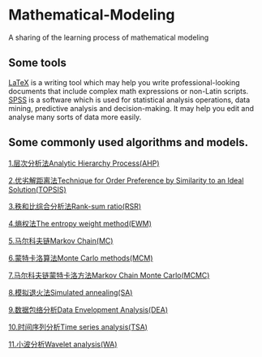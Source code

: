# Mathematical-Modeling

A sharing of the learning process of mathematical modeling

## Some tools
[LaTeX](https://github.com/HeXavi8/Mathematical-Modeling/tree/main/LaTeX) is a writing tool which may help you write professional-looking documents that include complex math expressions or non-Latin scripts. <br/>
[SPSS](https://github.com/HeXavi8/Mathematical-Modeling/tree/main/SPSS) is a software which is used for statistical analysis operations, data mining, predictive analysis and decision-making. It may help you edit and analyse many sorts of data more easily.

## Some commonly used algorithms and models.

[1.层次分析法Analytic Hierarchy Process(AHP)](https://github.com/HeXavi8/Mathematical-Modeling/tree/main/Analytic%20Hierarchy%20Process(AHP))

[2.优劣解距离法Technique for Order Preference by Similarity to an Ideal Solution(TOPSIS)](https://github.com/HeXavi8/Mathematical-Modeling/tree/main/Technique%20for%20Order%20Preference%20by%20Similarity%20to%20an%20Ideal%20Solution(Topsis))

[3.秩和比综合分析法Rank-sum ratio(RSR)](https://github.com/HeXavi8/Mathematical-Modeling/tree/main/Rank-sum%20ratio(RSR))

[4.熵权法The entropy weight method(EWM)](https://github.com/HeXavi8/Mathematical-Modeling/tree/main/Markov%20Chain(MC))

[5.马尔科夫链Markov Chain(MC)](https://github.com/HeXavi8/Mathematical-Modeling/tree/main/Markov%20Chain(MC))

[6.蒙特卡洛算法Monte Carlo methods(MCM)](https://github.com/HeXavi8/Mathematical-Modeling/tree/main/Monte%20Carlo%20method(MCM))

[7.马尔科夫链蒙特卡洛方法Markov Chain Monte Carlo(MCMC)](https://github.com/HeXavi8/Mathematical-Modeling/tree/main/Markov%20Chain%20Monte%20Carlo(MCMC))

[8.模拟退火法Simulated annealing(SA)](https://github.com/HeXavi8/Mathematical-Modeling/tree/main/Simulated%20annealing(SA))

[9.数据包络分析Data Envelopment Analysis(DEA)](https://github.com/HeXavi8/Mathematical-Modeling/blob/main/Data%20Envelopment%20Analysis(DEA))

[10.时间序列分析Time series analysis(TSA)](https://github.com/HeXavi8/Mathematical-Modeling/tree/main/Time%20series%20analysis(TSA))

[11.小波分析Wavelet analysis(WA)](https://github.com/HeXavi8/Mathematical-Modeling/tree/main/Wavelet%20analysis(WA))
